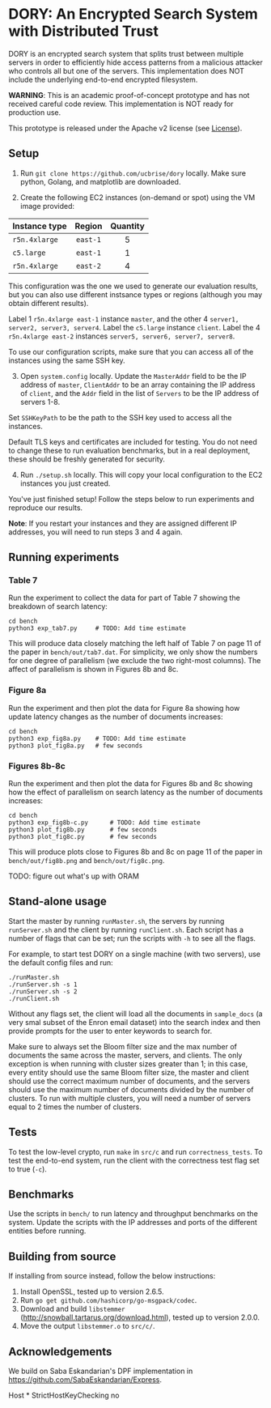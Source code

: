 # DORY: An Encrypted Search System with Distributed Trust

DORY is an encrypted search system that splits trust between multiple servers in order to efficiently hide access patterns from a malicious attacker who controls all but one of the servers. This implementation does NOT include the underlying end-to-end encrypted filesystem.

**WARNING**: This is an academic proof-of-concept prototype and has not received careful code review. This implementation is NOT ready for production use.

This prototype is released under the Apache v2 license (see [License](#license)).

## Setup

1. Run `git clone https://github.com/ucbrise/dory` locally. Make sure python, Golang, and matplotlib are downloaded.

2. Create the following EC2 instances (on-demand or spot) using the VM image provided:

| Instance type | Region | Quantity |
| --------------|:------:|:--------:|
| `r5n.4xlarge` | `east-1` | 5 |
| `c5.large` | `east-1` | 1 |
| `r5n.4xlarge` | `east-2` | 4 |

This configuration was the one we used to generate our evaluation results, but you can also use different instsance types or regions (although you may obtain different results).

Label 1 `r5n.4xlarge east-1` instance `master`, and the other 4 `server1, server2, server3, server4`. Label the `c5.large` instance `client`. Label the 4 `r5n.4xlarge east-2` instances `server5, server6, server7, server8`.

To use our configuration scripts, make sure that you can access all of the instances using the same SSH key.

3. Open `system.config` locally. Update the `MasterAddr` field to be the IP address of `master`, `ClientAddr` to be an array containing the IP address of `client`, and the `Addr` field in the list of `Servers` to be the IP address of servers 1-8.

Set `SSHKeyPath` to be the path to the SSH key used to access all the instances.

Default TLS keys and certificates are included for testing. You do not need to change these to run evaluation benchmarks, but in a real deployment, these should be freshly generated for security.

4. Run `./setup.sh` locally. This will copy your local configuration to the EC2 instances you just created.

You've just finished setup! Follow the steps below to run experiments and reproduce our results.

**Note**: If you restart your instances and they are assigned different IP addresses, you will need to run steps 3 and 4 again.

## Running experiments

### Table 7

Run the experiment to collect the data for part of Table 7 showing the breakdown of search latency:

```
cd bench
python3 exp_tab7.py     # TODO: Add time estimate
```

This will produce data closely matching the left half of Table 7 on page 11 of the paper in `bench/out/tab7.dat`. For simplicity, we only show the numbers for one degree of parallelism (we exclude the two right-most columns). The affect of parallelism is shown in Figures 8b and 8c.

### Figure 8a

Run the experiment and then plot the data for Figure 8a showing how update latency changes as the number of documents increases:

```
cd bench
python3 exp_fig8a.py    # TODO: Add time estimate
python3 plot_fig8a.py   # few seconds
```

### Figures 8b-8c

Run the experiment and then plot the data for Figures 8b and 8c showing how the effect of parallelism on search latency as the number of documents increases:

```
cd bench
python3 exp_fig8b-c.py      # TODO: Add time estimate
python3 plot_fig8b.py       # few seconds
python3 plot_fig8c.py       # few seconds
```

This will produce plots close to Figures 8b and 8c on page 11 of the paper in `bench/out/fig8b.png` and `bench/out/fig8c.png`.

TODO: figure out what's up with ORAM


## Stand-alone usage
Start the master by running `runMaster.sh`, the servers by running `runServer.sh` and the client by running `runClient.sh`. Each script has a number of flags that can be set; run the scripts with `-h` to see all the flags.

For example, to start test DORY on a single machine (with two servers), use the default config files and run:
```
./runMaster.sh
./runServer.sh -s 1
./runServer.sh -s 2
./runClient.sh
```

Without any flags set, the client will load all the documents in `sample_docs` (a very smal subset of the Enron email dataset) into the search index and then provide prompts for the user to enter keywords to search for.

Make sure to always set the Bloom filter size and the max number of documents the same across the master, servers, and clients. The only exception is when running with cluster sizes greater than 1; in this case, every entity should use the same Bloom filter size, the master and client should use the correct maximum number of documents, and the servers should use the maximum  number of documents divided by the number of clusters. To run with multiple clusters, you will need a number of servers equal to 2 times the number of clusters.

## Tests
To test the low-level crypto, run `make` in `src/c` and run `correctness_tests`. To test the end-to-end system, run the client with the correctness test flag set to true (`-c`).

## Benchmarks
Use the scripts in `bench/` to run latency and throughput benchmarks on the system. Update the scripts with the IP addresses and ports of the different entities before running.

## Building from source

If installing from source instead, follow the below instructions:
1. Install OpenSSL, tested up to version 2.6.5.
2. Run `go get github.com/hashicorp/go-msgpack/codec`.
3. Download and build `libstemmer` (http://snowball.tartarus.org/download.html), tested up to version 2.0.0.
4. Move the output `libstemmer.o` to `src/c/`.



## Acknowledgements

We build on Saba Eskandarian's DPF implementation in https://github.com/SabaEskandarian/Express.


Host *
    StrictHostKeyChecking no
